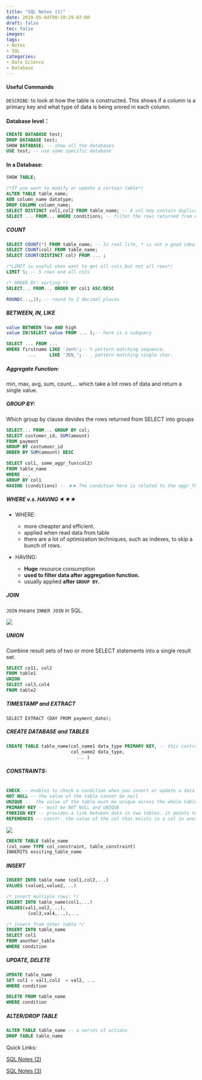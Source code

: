 ```yaml
---
title: "SQL Notes (1)"
date: 2020-05-04T00:10:29-07:00
draft: false
toc: false
images:
tags:
- Notes
- SQL
categories:	
- Data Science
- Database
---
```


#### Useful Commands

`DESCRIBE`: to look at how the table is constructed. This shows if a column is a primary key and what type of data is being srored in each column. 



#### Database level：

```SQL
CREATE DATABASE test;
DROP DATABASE test;
SHOW DATABASE; -- show all the databases
USE test; -- use some specific database
```

#### In a Database:

```SQL
SHOW TABLE;

/*If you want to modify or update a certain table*/
ALTER TABLE table_name;
ADD column_name datatype;
DROP COLUMN column_name;
SELECT DISTINCT col1,col2 FROM table_name; -- A col may contain duplicate values
SELECT ... FROM... WHERE conditions; -- filter the rows returned from FROM
```

##### COUNT

```SQL
SELECT COUNT(*) FROM table_name; -- In real life, * is not a good idea.
SELECT COUNT(col) FROM table_name;
SELECT COUNT(DISTINCT col) FROM ... ;
```

```SQL
/*LIMIT is useful when want to get all cols but not all rows*/
LIMIT 5; -- 5 rows and all cols

/* ORDER BY: sorting */
SELECT... FROM... ORDER BY col1 ASC/DESC 

ROUND(...,2); -- round to 2 decimal places
```

##### BETWEEN, IN, LIKE

```SQL
value BETWEEN low AND high
value IN(SELECT value FROM ... );-- here is a subquery

SELECT ... FROM ... 
WHERE firstname LIKE 'Jen%';-- % pettern matching sequence.
		...		LIKE 'JEN_';-- _ pattern matching single char.
```

##### Aggregate Function:

min, max, avg, sum, count,... which take a lot rows of data and return a single value.

##### GROUP BY:

Which group by clause devides the rows returned from SELECT into groups

``` SQL
SELECT... FROM... GROUP BY col;
SELECT customer_id, SUM(amount)
FROM payment
GROUP BY costumoer_id
ORDER BY SUM(amount) DESC

SELECT col1, some_aggr_fun(col2)
FROM table_name
WHERE ...
GROUP BY col1
HAVING (conditions) -- ★★ The condition here is related to the aggr_fun to the first line. ★★
```

##### WHERE v.s. HAVING ★★★

- WHERE: 
  - more cheapter and efficient. 
  - applied when read data from table 
  - there are a lot of optimization techniques, such as indexes, to skip a bunch of rows.

- HAVING:
  - **Huge** resource consumption 
  - **used to filter data after aggregation function.**
  - usually applied **after `GROUP BY`.**

##### JOIN

`JOIN` means `INNER JOIN` in SQL.

![](https://i.stack.imgur.com/VQ5XP.png)

##### UNION

Combine result sets of two or more SELECT statements into a single result set.

```SQL
SELECT co11, col2
FROM table1
UNION
SELECT col3,col4
FROM table2
```

##### TIMESTAMP and EXTRACT

`SELECT EXTRACT (DAY FROM payment_date);`

##### CREATE DATABASE and TABLES

```SQL
CREATE TABLE table_name(col_name1 data_type PRIMARY KEY, -- this contraint is combination of NOT NULL and UNIQUE
                        col_name2 data_type,
                          ... )
```

##### CONSTRAINTS:

```SQL

CHECK -- enables to check a condition when you insert or update a data
NOT NULL -- the value of the table cannot be null
UNIQUE --  the value of the table must be unique across the whole table
PRIMARY KEY -- must be NOT NULL and UNIQUE
FOREIGN KEY -- provides a link between data in two tables. it points to a PRIMARY KEY in another table.
REFERENCES -- constr. the value of the col that exists in a col in another table.
```



![](https://i.ytimg.com/vi/Osv7AhGq_Vc/maxresdefault.jpg)

```SQL
CREATE TABLE table_name 
(col_name TYPE col_constraint, table_constraint)
INHERITS exsiting_table_name
```



##### INSERT

```SQL
INSERT INTO table_name (col1,col2,...)
VALUES (value1,value2,...)

/* insert multiple rows: */
INSERT INTO table_name(col1,...)
VALUES(val1,val2,...),
		(val3,val4,...),...

/* insert from other table */
INSERT INTO table_name
SELECT col1
FROM another_table
WHERE condition
```



##### UPDATE, DELETE

```SQL
UPDATE table_name
SET col1 = val1,col2  = val2, ...
WHERE condition

DELETE FROM table_name
WHERE condition
```

##### ALTER/DROP TABLE

```SQL
ALTER TABLE table_name -- a series of actions
DROP TABLE table_name
```



Quick Links:

[SQL Notes (2)](https://ffflora.cat/posts/2020/05/sql-notes-2/)

[SQL Notes (3)](https://ffflora.cat/posts/2020/05/sql-notes-3/)
